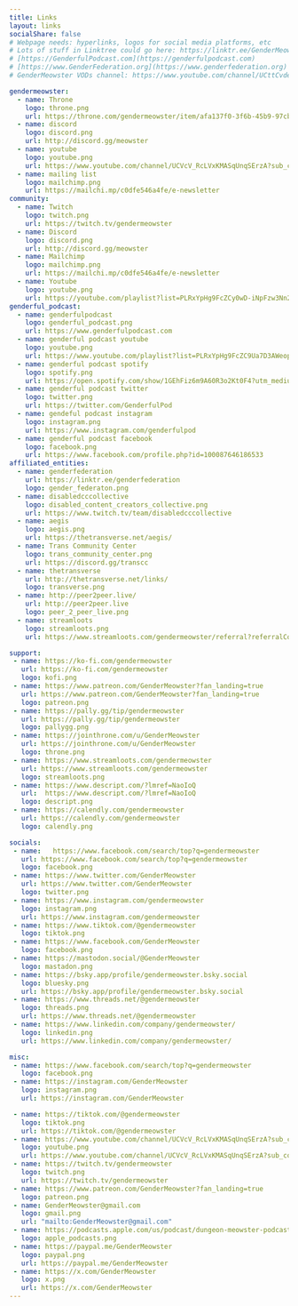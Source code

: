 ```yaml
---
title: Links
layout: links
socialShare: false
# Webpage needs: hyperlinks, logos for social media platforms, etc
# Lots of stuff in Linktree could go here: https://linktr.ee/GenderMeowster 
# [https://GenderfulPodcast.com](https://genderfulpodcast.com) 
# [https://www.GenderFederation.org](https://www.genderfederation.org) 
# GenderMeowster VODs channel: https://www.youtube.com/channel/UCttCvdeIB6zGr-XRHY_zeeg

gendermeowster:
  - name: Throne
    logo: throne.png
    url: https://throne.com/gendermeowster/item/afa137f0-3f6b-45b9-97cb-0c6933155703
  - name: discord
    logo: discord.png
    url: http://discord.gg/meowster
  - name: youtube
    logo: youtube.png
    url: https://www.youtube.com/channel/UCVcV_RcLVxKMASqUnqSErzA?sub_confirmation=1
  - name: mailing list
    logo: mailchimp.png
    url: https://mailchi.mp/c0dfe546a4fe/e-newsletter
community:
  - name: Twitch
    logo: twitch.png
    url: https://twitch.tv/gendermeowster
  - name: Discord
    logo: discord.png
    url: http://discord.gg/meowster
  - name: Mailchimp
    logo: mailchimp.png
    url: https://mailchi.mp/c0dfe546a4fe/e-newsletter
  - name: Youtube
    logo: youtube.png
    url: https://youtube.com/playlist?list=PLRxYpHg9FcZCy0wD-iNpFzw3Nn2qMmc8q
genderful_podcast:
  - name: genderfulpodcast
    logo: genderful_podcast.png
    url: https://www.genderfulpodcast.com
  - name: genderful podcast youtube
    logo: youtube.png
    url: https://www.youtube.com/playlist?list=PLRxYpHg9FcZC9Ua7D3AWeop-IkuDxAs9c
  - name: genderful podcast spotify
    logo: spotify.png
    url: https://open.spotify.com/show/1GEhFiz6m9A60R3o2Kt0F4?utm_medium=share&utm_source=linktree
  - name: genderful podcast twitter
    logo: twitter.png
    url: https://twitter.com/GenderfulPod
  - name: gendeful podcast instagram
    logo: instagram.png
    url: https://www.instagram.com/genderfulpod
  - name: genderful podcast facebook
    logo: facebook.png
    url: https://www.facebook.com/profile.php?id=100087646186533
affiliated_entities:
  - name: genderfederation
    url: https://linktr.ee/genderfederation
    logo: gender_federaton.png
  - name: disabledcccollective
    logo: disabled_content_creators_collective.png
    url: https://www.twitch.tv/team/disabledcccollective
  - name: aegis
    logo: aegis.png
    url: https://thetransverse.net/aegis/
  - name: Trans Community Center
    logo: trans_community_center.png
    url: https://discord.gg/transcc
  - name: thetransverse
    url: http://thetransverse.net/links/
    logo: transverse.png
  - name: http://peer2peer.live/
    url: http://peer2peer.live
    logo: peer_2_peer_live.png
  - name: streamloots
    logo: streamloots.png
    url: https://www.streamloots.com/gendermeowster/referral?referralCode=gendermeowster

support: 
 - name: https://ko-fi.com/gendermeowster
   url: https://ko-fi.com/gendermeowster
   logo: kofi.png
 - name: https://www.patreon.com/GenderMeowster?fan_landing=true
   url: https://www.patreon.com/GenderMeowster?fan_landing=true
   logo: patreon.png
 - name: https://pally.gg/tip/gendermeowster
   url: https://pally.gg/tip/gendermeowster
   logo: pallygg.png
 - name: https://jointhrone.com/u/GenderMeowster
   url: https://jointhrone.com/u/GenderMeowster
   logo: throne.png
 - name: https://www.streamloots.com/gendermeowster
   url: https://www.streamloots.com/gendermeowster
   logo: streamloots.png
 - name: https://www.descript.com/?lmref=NaoIoQ
   url:  https://www.descript.com/?lmref=NaoIoQ
   logo: descript.png
 - name: https://calendly.com/gendermeowster
   url: https://calendly.com/gendermeowster
   logo: calendly.png

socials:
 - name:   https://www.facebook.com/search/top?q=gendermeowster
   url: https://www.facebook.com/search/top?q=gendermeowster
   logo: facebook.png
 - name: https://www.twitter.com/GenderMeowster
   url: https://www.twitter.com/GenderMeowster
   logo: twitter.png
 - name: https://www.instagram.com/gendermeowster
   logo: instagram.png
   url: https://www.instagram.com/gendermeowster
 - name: https://www.tiktok.com/@gendermeowster
   logo: tiktok.png
 - name: https://www.facebook.com/GenderMeowster
   logo: facebook.png
 - name: https://mastodon.social/@GenderMeowster
   logo: mastadon.png
 - name: https://bsky.app/profile/gendermeowster.bsky.social
   logo: bluesky.png
   url: https://bsky.app/profile/gendermeowster.bsky.social
 - name: https://www.threads.net/@gendermeowster
   logo: threads.png
   url: https://www.threads.net/@gendermeowster
 - name: https://www.linkedin.com/company/gendermeowster/
   logo: linkedin.png
   url: https://www.linkedin.com/company/gendermeowster/

misc:
 - name: https://www.facebook.com/search/top?q=gendermeowster
   logo: facebook.png
 - name: https://instagram.com/GenderMeowster
   logo: instagram.png
   url: https://instagram.com/GenderMeowster

 - name: https://tiktok.com/@gendermeowster
   logo: tiktok.png
   url: https://tiktok.com/@gendermeowster
 - name: https://www.youtube.com/channel/UCVcV_RcLVxKMASqUnqSErzA?sub_confirmation=1
   logo: youtube.png
   url: https://www.youtube.com/channel/UCVcV_RcLVxKMASqUnqSErzA?sub_confirmation=1
 - name: https://twitch.tv/gendermeowster
   logo: twitch.png
   url: https://twitch.tv/gendermeowster
 - name: https://www.patreon.com/GenderMeowster?fan_landing=true
   logo: patreon.png
 - name: GenderMeowster@gmail.com
   logo: gmail.png
   url: "mailto:GenderMeowster@gmail.com"
 - name: https://podcasts.apple.com/us/podcast/dungeon-meowster-podcast-network/id1533080603
   logo: apple_podcasts.png
 - name: https://paypal.me/GenderMeowster
   logo: paypal.png
   url: https://paypal.me/GenderMeowster
 - name: https://x.com/GenderMeowster
   logo: x.png
   url: https://x.com/GenderMeowster
---
```

